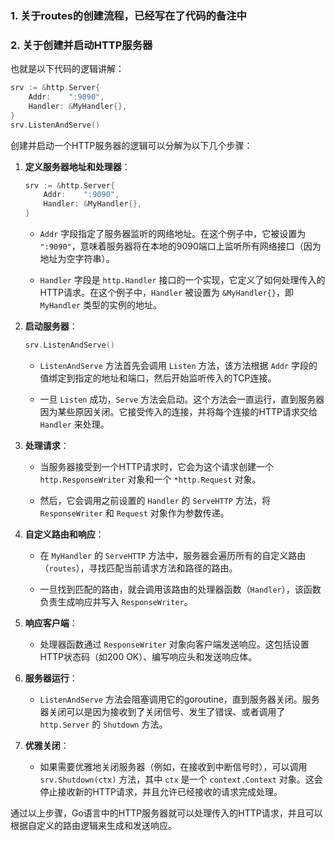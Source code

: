 ### 1. 关于routes的创建流程，已经写在了代码的备注中

### 2. 关于创建并启动HTTP服务器

也就是以下代码的逻辑讲解：
```go
srv := &http.Server{
	Addr:    ":9090",
	Handler: &MyHandler{},
}
srv.ListenAndServe()
```
创建并启动一个HTTP服务器的逻辑可以分解为以下几个步骤：

1. **定义服务器地址和处理器**：
   ```go
   srv := &http.Server{
       Addr:    ":9090",
       Handler: &MyHandler{},
   }
   ```
    - `Addr` 字段指定了服务器监听的网络地址。在这个例子中，它被设置为 `":9090"`，意味着服务器将在本地的9090端口上监听所有网络接口（因为地址为空字符串）。

    - `Handler` 字段是 `http.Handler` 接口的一个实现，它定义了如何处理传入的HTTP请求。在这个例子中，`Handler` 被设置为 `&MyHandler{}`，即 `MyHandler` 类型的实例的地址。

2. **启动服务器**：
   ```go
   srv.ListenAndServe()
   ```
    - `ListenAndServe` 方法首先会调用 `Listen` 方法，该方法根据 `Addr` 字段的值绑定到指定的地址和端口，然后开始监听传入的TCP连接。

    - 一旦 `Listen` 成功，`Serve` 方法会启动。这个方法会一直运行，直到服务器因为某些原因关闭。它接受传入的连接，并将每个连接的HTTP请求交给 `Handler` 来处理。

3. **处理请求**：
    - 当服务器接受到一个HTTP请求时，它会为这个请求创建一个 `http.ResponseWriter` 对象和一个 `*http.Request` 对象。

    - 然后，它会调用之前设置的 `Handler` 的 `ServeHTTP` 方法，将 `ResponseWriter` 和 `Request` 对象作为参数传递。

4. **自定义路由和响应**：
    - 在 `MyHandler` 的 `ServeHTTP` 方法中，服务器会遍历所有的自定义路由（`routes`），寻找匹配当前请求方法和路径的路由。

    - 一旦找到匹配的路由，就会调用该路由的处理器函数（`Handler`），该函数负责生成响应并写入 `ResponseWriter`。

5. **响应客户端**：
    - 处理器函数通过 `ResponseWriter` 对象向客户端发送响应。这包括设置HTTP状态码（如200 OK）、编写响应头和发送响应体。

6. **服务器运行**：
    - `ListenAndServe` 方法会阻塞调用它的goroutine，直到服务器关闭。服务器关闭可以是因为接收到了关闭信号、发生了错误、或者调用了 `http.Server` 的 `Shutdown` 方法。

7. **优雅关闭**：
    - 如果需要优雅地关闭服务器（例如，在接收到中断信号时），可以调用 `srv.Shutdown(ctx)` 方法，其中 `ctx` 是一个 `context.Context` 对象。这会停止接收新的HTTP请求，并且允许已经接收的请求完成处理。

通过以上步骤，Go语言中的HTTP服务器就可以处理传入的HTTP请求，并且可以根据自定义的路由逻辑来生成和发送响应。